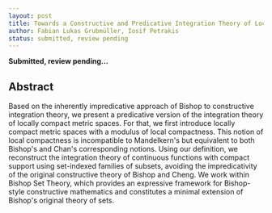 ```yaml
---
layout: post
title: Towards a Constructive and Predicative Integration Theory of Locally Compact Metric Sets
author: Fabian Lukas Grubmüller, Iosif Petrakis
status: submitted, review pending
---
```


**Submitted, review pending...**

## Abstract

Based on the inherently impredicative approach of Bishop to constructive integration theory, we present a predicative version of the integration theory of locally compact metric spaces. For that, we first introduce locally compact metric spaces with a modulus of local compactness. This notion of local compactness is incompatible to Mandelkern's but equivalent to both Bishop's and Chan's corresponding notions. Using our definition, we reconstruct the integration theory of continuous functions with compact support using set-indexed families of subsets, avoiding the impredicativity of the original constructive theory of Bishop and Cheng. We work within Bishop Set Theory, which provides an expressive framework for Bishop-style constructive mathematics and constitutes a minimal extension of Bishop's original theory of sets.
